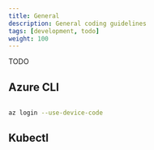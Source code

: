 ```yaml
---
title: General
description: General coding guidelines
tags: [development, todo]
weight: 100
---
```


TODO








## Azure CLI

```bash

az login --use-device-code

```


## Kubectl

```bash

